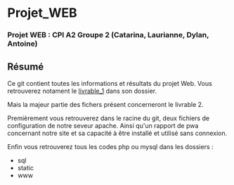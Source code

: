 # Projet_WEB

<!-- photo -->

### Projet WEB : CPI A2 Groupe 2 (Catarina, Laurianne, Dylan, Antoine)

## Résumé

Ce git contient toutes les informations et résultats du projet Web. Vous retrouverez notament le [livrable_1](https://github.com/atarte/Projet_WEB/tree/main/livrable_1) dans son dossier.  

Mais la majeur partie des fichers présent concerneront le livrable 2.  

Premièrement vous retrouverez dans le racine du git, deux fichiers de configuration de notre seveur apache. Ainsi qu'un rapport de pwa concernant notre site et sa capacité à être installé et utilisé sans connexion.

Enfin vous retrouverez tous les codes php ou mysql dans les dossiers :
* sql
* static
* www
